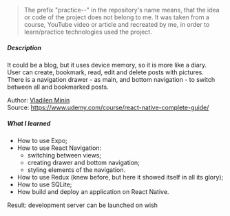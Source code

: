 > The prefix "practice--" in the repository's name means, that the idea or code of the project does not belong to me. It was taken from a course, YouTube video or article and recreated by me, in order to learn/practice technologies used the project.

##### Description
It could be a blog, but it uses device memory, so it is more like a diary.<br/>
User can create, bookmark, read, edit and delete posts with pictures.<br/>
There is a navigation drawer - as main, and bottom navigation - to switch between all and bookmarked posts. 

Author: [Vladilen Minin](https://github.com/vladilenm)<br/>
Source: https://www.udemy.com/course/react-native-complete-guide/

##### What I learned
-   How to use Expo;
-   How to use React Navigation:
     - switching between views;
     - creating drawer and bottom navigation;
     - styling elements of the navigation.
-   How to use Redux (knew before, but here it showed itself in all its glory);
-   How to use SQLite;
-   How build and deploy an application on React Native.

Result: development server can be launched on wish
